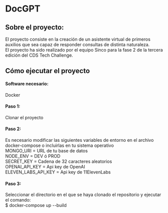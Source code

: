 # DocGPT
## Sobre el proyecto:
El proyecto consiste en la creación de un asistente virtual de primeros auxilios que sea capaz de responder consultas de distinta naturaleza.  
El proyecto ha sido realizado por el equipo Sinco para la fase 2 de la tercera edición del CDS Tech Challenge.

## Cómo ejecutar el proyecto
#### Software necesario:
Docker
#### Paso 1:
Clonar el proyecto
#### Paso 2:
Es necesario modificar las siguientes variables de entorno en el archivo docker-compose o incluirlas en tu sistema operativo  
MONGO_URI = URL de tu base de datos  
NODE_ENV = DEV ó PROD  
SECRET_KEY = Cadena de 32 caracteres aleatorios  
OPENAI_API_KEY = Api key de OpenAI  
ELEVEN_LABS_API_KEY = Api key de 11ElevenLabs  
#### Paso 3:
Seleccionar el directorio en el que se haya clonado el repositorio y ejecutar el comando:  
$ docker-compose up --build
